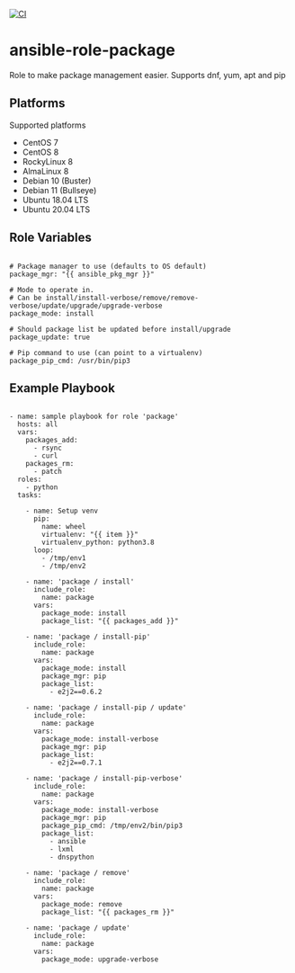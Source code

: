 [![CI](https://github.com/de-it-krachten/ansible-role-package/workflows/CI/badge.svg?event=push)](https://github.com/de-it-krachten/ansible-role-package/actions?query=workflow%3ACI)


# ansible-role-package

Role to make package management easier.
Supports dnf, yum, apt and pip


Platforms
--------------

Supported platforms

- CentOS 7
- CentOS 8
- RockyLinux 8
- AlmaLinux 8
- Debian 10 (Buster)
- Debian 11 (Bullseye)
- Ubuntu 18.04 LTS
- Ubuntu 20.04 LTS



Role Variables
--------------
<pre><code>
# Package manager to use (defaults to OS default)
package_mgr: "{{ ansible_pkg_mgr }}"

# Mode to operate in.
# Can be install/install-verbose/remove/remove-verbose/update/upgrade/upgrade-verbose
package_mode: install

# Should package list be updated before install/upgrade
package_update: true

# Pip command to use (can point to a virtualenv)
package_pip_cmd: /usr/bin/pip3
</pre></code>


Example Playbook
----------------

<pre><code>
- name: sample playbook for role 'package'
  hosts: all
  vars:
    packages_add:
      - rsync
      - curl
    packages_rm:
      - patch
  roles:
    - python
  tasks:

    - name: Setup venv
      pip: 
        name: wheel
        virtualenv: "{{ item }}"
        virtualenv_python: python3.8
      loop:
        - /tmp/env1
        - /tmp/env2

    - name: 'package / install'
      include_role:
        name: package
      vars:
        package_mode: install
        package_list: "{{ packages_add }}"

    - name: 'package / install-pip'
      include_role:
        name: package
      vars:
        package_mode: install
        package_mgr: pip
        package_list:
          - e2j2==0.6.2

    - name: 'package / install-pip / update'
      include_role:
        name: package
      vars:
        package_mode: install-verbose
        package_mgr: pip
        package_list:
          - e2j2==0.7.1

    - name: 'package / install-pip-verbose'
      include_role:
        name: package
      vars:
        package_mode: install-verbose
        package_mgr: pip
        package_pip_cmd: /tmp/env2/bin/pip3
        package_list:
          - ansible
          - lxml
          - dnspython

    - name: 'package / remove'
      include_role:
        name: package
      vars:
        package_mode: remove
        package_list: "{{ packages_rm }}"

    - name: 'package / update'
      include_role:
        name: package
      vars:
        package_mode: upgrade-verbose
</pre></code>
